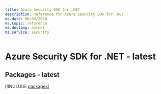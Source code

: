 ```yaml
---
title: Azure Security SDK for .NET
description: Reference for Azure Security SDK for .NET
ms.date: 06/04/2024
ms.topic: reference
ms.devlang: dotnet
ms.service: security
---
```

# Azure Security SDK for .NET - latest
## Packages - latest
[!INCLUDE [packages](security-index.md)]
